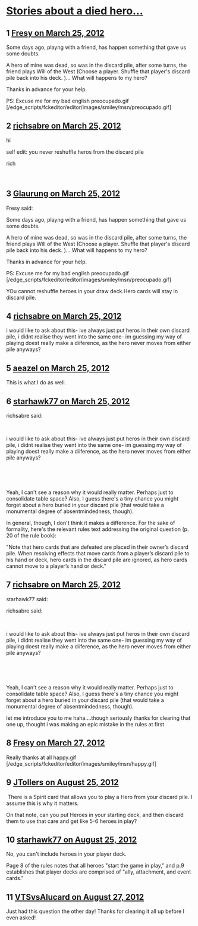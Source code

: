 # [Stories about a died hero...](https://community.fantasyflightgames.com/topic/62299-stories-about-a-died-hero/)

## 1 [Fresy on March 25, 2012](https://community.fantasyflightgames.com/topic/62299-stories-about-a-died-hero/?do=findComment&comment=609872)

Some days ago, playng with a friend, has happen something that gave us some doubts.

A hero of mine was dead, so was in the discard pile, after some turns, the friend plays Will of the West (Choose a player. Shuffle that player's discard pile back into his deck. )... What will happens to my hero?

Thanks in advance for your help.

PS: Excuse me for my bad english preocupado.gif [/edge_scripts/fckeditor/editor/images/smiley/msn/preocupado.gif]

## 2 [richsabre on March 25, 2012](https://community.fantasyflightgames.com/topic/62299-stories-about-a-died-hero/?do=findComment&comment=609884)

hi

self edit: you never reshuffle heros from the discard pile

rich

 

## 3 [Glaurung on March 25, 2012](https://community.fantasyflightgames.com/topic/62299-stories-about-a-died-hero/?do=findComment&comment=609885)

Fresy said:

Some days ago, playng with a friend, has happen something that gave us some doubts.

A hero of mine was dead, so was in the discard pile, after some turns, the friend plays Will of the West (Choose a player. Shuffle that player's discard pile back into his deck. )... What will happens to my hero?

Thanks in advance for your help.

PS: Excuse me for my bad english preocupado.gif [/edge_scripts/fckeditor/editor/images/smiley/msn/preocupado.gif]



YOu cannot reshuffle heroes in your draw deck.Hero cards will stay in discard pile.

## 4 [richsabre on March 25, 2012](https://community.fantasyflightgames.com/topic/62299-stories-about-a-died-hero/?do=findComment&comment=609888)

i would like to ask about this- ive always just put heros in their own discard pile, i didnt realise they went into the same one- im guessing my way of playing doest really make a diiference, as the hero never moves from either pile anyways?

## 5 [aeazel on March 25, 2012](https://community.fantasyflightgames.com/topic/62299-stories-about-a-died-hero/?do=findComment&comment=609905)

This is what I do as well.

## 6 [starhawk77 on March 25, 2012](https://community.fantasyflightgames.com/topic/62299-stories-about-a-died-hero/?do=findComment&comment=609971)

richsabre said:

 

i would like to ask about this- ive always just put heros in their own discard pile, i didnt realise they went into the same one- im guessing my way of playing doest really make a diiference, as the hero never moves from either pile anyways?

 

 

Yeah, I can't see a reason why it would really matter. Perhaps just to consolidate table space? Also, I guess there's a tiny chance you might forget about a hero buried in your discard pile (that would take a monumental degree of absentmindedness, though). 

In general, though, I don't think it makes a difference. For the sake of formality, here's the relevant rules text addressing the original question (p. 20 of the rule book):

"Note that hero cards that are defeated are placed in their owner’s discard pile. When resolving effects that move cards from a player’s discard pile to his hand or deck, hero cards in the discard pile are ignored, as hero cards cannot move to a player’s hand or deck." 
 

## 7 [richsabre on March 25, 2012](https://community.fantasyflightgames.com/topic/62299-stories-about-a-died-hero/?do=findComment&comment=609974)

starhawk77 said:

richsabre said:

 

i would like to ask about this- ive always just put heros in their own discard pile, i didnt realise they went into the same one- im guessing my way of playing doest really make a diiference, as the hero never moves from either pile anyways?

 

 

Yeah, I can't see a reason why it would really matter. Perhaps just to consolidate table space? Also, I guess there's a tiny chance you might forget about a hero buried in your discard pile (that would take a monumental degree of absentmindedness, though). 



let me introduce you to me haha....though seriously thanks for clearing that one up, thought i was making an epic mistake in the rules at first

## 8 [Fresy on March 27, 2012](https://community.fantasyflightgames.com/topic/62299-stories-about-a-died-hero/?do=findComment&comment=610584)

Really thanks at all happy.gif [/edge_scripts/fckeditor/editor/images/smiley/msn/happy.gif]

## 9 [JTollers on August 25, 2012](https://community.fantasyflightgames.com/topic/62299-stories-about-a-died-hero/?do=findComment&comment=682098)

 There is a Spirit card that allows you to play a Hero from your discard pile. I assume this is why it matters.

On that note, can you put Heroes in your starting deck, and then discard them to use that care and get like 5-6 heroes in play?

## 10 [starhawk77 on August 25, 2012](https://community.fantasyflightgames.com/topic/62299-stories-about-a-died-hero/?do=findComment&comment=682103)

No, you can't include heroes in your player deck.

Page 8 of the rules notes that all heroes "start the game in play," and p.9 establishes that player decks are comprised of "ally, attachment, and event cards." 

## 11 [VTSvsAlucard on August 27, 2012](https://community.fantasyflightgames.com/topic/62299-stories-about-a-died-hero/?do=findComment&comment=682757)

Just had this question the other day! Thanks for clearing it all up before I even asked!

